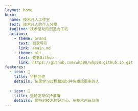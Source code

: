```yaml
---
layout: home
hero:
  name: 技术凡人工作室
  text: 技术凡人的个人分享
  tagline: 技术驱动的创造力工坊
  actions:
    - theme: brand
      text: 目录导引
      link: /main.md
    - theme: alt
      text: 查看Github
      link: https://github.com/whp98/whp98.github.io.git
features:
  - icon: 📝
    title: 坚持创作
    details: 记录学习过程和知识并传播给更多的人
      
  - icon: 🚀
    title: 坚持发现保持激情
    details: 保持对技术的好奇心，用技术创造价值
---
```

